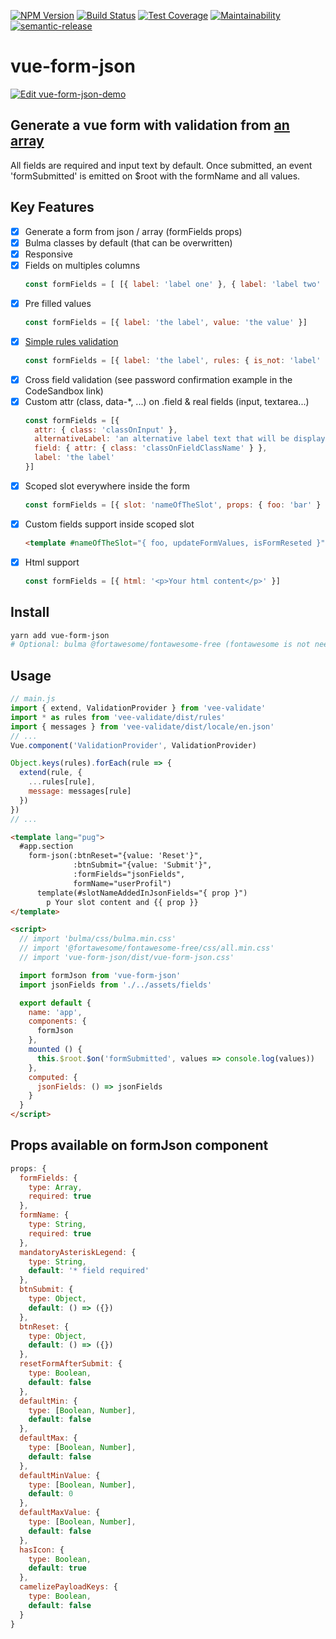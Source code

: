 [![NPM Version](https://img.shields.io/npm/v/vue-form-json.svg)](https://www.npmjs.com/package/vue-form-json)
[![Build Status](https://travis-ci.com/14nrv/vue-form-json.svg?branch=dev)](https://travis-ci.com/14nrv/vue-form-json)
[![Test Coverage](https://api.codeclimate.com/v1/badges/af5a15db118dac6343ab/test_coverage)](https://codeclimate.com/github/14nrv/vue-form-json/test_coverage)
[![Maintainability](https://api.codeclimate.com/v1/badges/af5a15db118dac6343ab/maintainability)](https://codeclimate.com/github/14nrv/vue-form-json/maintainability)
[![semantic-release](https://img.shields.io/badge/%20%20%F0%9F%93%A6%F0%9F%9A%80-semantic--release-e10079.svg)](https://github.com/semantic-release/semantic-release)

# vue-form-json

[![Edit vue-form-json-demo](https://codesandbox.io/static/img/play-codesandbox.svg)](https://codesandbox.io/s/vue-form-json-demo-t97l5?file=/src/main.js)

## Generate a vue form with validation from [an array](https://github.com/14nrv/vue-form-json/blob/master/src/components/Form/fields.json)
All fields are required and input text by default.
Once submitted, an event 'formSubmitted' is emitted on $root with the formName and all values.

## Key Features
- [x] Generate a form from json / array (formFields props)
- [x] Bulma classes by default (that can be overwritten)
- [x] Responsive
- [x] Fields on multiples columns
  ```js
  const formFields = [ [{ label: 'label one' }, { label: 'label two' }] ]
  ```
- [x] Pre filled values
  ```js
  const formFields = [{ label: 'the label', value: 'the value' }]
  ```
- [x] [Simple rules validation](https://logaretm.github.io/vee-validate/guide/rules.html#rules)
  ```js
  const formFields = [{ label: 'the label', rules: { is_not: 'label' } }]
  ```
- [x] Cross field validation (see password confirmation example in the CodeSandbox link)
- [x] Custom attr (class, data-*, ...) on .field & real fields (input, textarea...)
  ```js
  const formFields = [{
    attr: { class: 'classOnInput' },
    alternativeLabel: 'an alternative label text that will be displayed',
    field: { attr: { class: 'classOnFieldClassName' } },
    label: 'the label'
  }]
  ```
- [x] Scoped slot everywhere inside the form
  ```js
  const formFields = [{ slot: 'nameOfTheSlot', props: { foo: 'bar' } }]
  ```
- [x] Custom fields support inside scoped slot
  ```html
  <template #nameOfTheSlot="{ foo, updateFormValues, isFormReseted }">
  ```
- [x] Html support
  ```js
  const formFields = [{ html: '<p>Your html content</p>' }]
  ```

## Install
```sh
yarn add vue-form-json
# Optional: bulma @fortawesome/fontawesome-free (fontawesome is not needed if hasIcon props is false)
```

## Usage
```js
// main.js
import { extend, ValidationProvider } from 'vee-validate'
import * as rules from 'vee-validate/dist/rules'
import { messages } from 'vee-validate/dist/locale/en.json'
// ...
Vue.component('ValidationProvider', ValidationProvider)

Object.keys(rules).forEach(rule => {
  extend(rule, {
    ...rules[rule],
    message: messages[rule]
  })
})
// ...
```

```html
<template lang="pug">
  #app.section
    form-json(:btnReset="{value: 'Reset'}",
              :btnSubmit="{value: 'Submit'}",
              :formFields="jsonFields",
              formName="userProfil")
      template(#slotNameAddedInJsonFields="{ prop }")
        p Your slot content and {{ prop }}
</template>

<script>
  // import 'bulma/css/bulma.min.css'
  // import '@fortawesome/fontawesome-free/css/all.min.css'
  // import 'vue-form-json/dist/vue-form-json.css'

  import formJson from 'vue-form-json'
  import jsonFields from './../assets/fields'

  export default {
    name: 'app',
    components: {
      formJson
    },
    mounted () {
      this.$root.$on('formSubmitted', values => console.log(values))
    },
    computed: {
      jsonFields: () => jsonFields
    }
  }
</script>
```

## Props available on formJson component
```js
props: {
  formFields: {
    type: Array,
    required: true
  },
  formName: {
    type: String,
    required: true
  },
  mandatoryAsteriskLegend: {
    type: String,
    default: '* field required'
  },
  btnSubmit: {
    type: Object,
    default: () => ({})
  },
  btnReset: {
    type: Object,
    default: () => ({})
  },
  resetFormAfterSubmit: {
    type: Boolean,
    default: false
  },
  defaultMin: {
    type: [Boolean, Number],
    default: false
  },
  defaultMax: {
    type: [Boolean, Number],
    default: false
  },
  defaultMinValue: {
    type: [Boolean, Number],
    default: 0
  },
  defaultMaxValue: {
    type: [Boolean, Number],
    default: false
  },
  hasIcon: {
    type: Boolean,
    default: true
  },
  camelizePayloadKeys: {
    type: Boolean,
    default: false
  }
}
```

